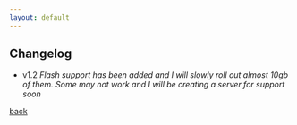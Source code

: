 ```yaml
---
layout: default
---
```


## Changelog
- v1.2
_Flash support has been added and I will slowly roll out almost 10gb of them. Some may not work and I will be creating a server for support soon_



[back](./)
